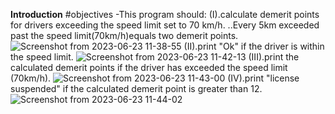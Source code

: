 **Introduction**
#objectives
-This program should:
(I).calculate demerit points for drivers exceeding the speed limit set to 70 km/h.
..Every 5km exceeded past the speed limit(70km/h)equals two demerit points.
![Screenshot from 2023-06-23 11-38-55](https://github.com/Daveinnit4l/CODE_CHALLENGE/assets/125547881/252d3edc-5d96-41a8-81fe-3c6de3aac034)
(II).print "Ok" if the driver is within the speed limit.
![Screenshot from 2023-06-23 11-42-13](https://github.com/Daveinnit4l/CODE_CHALLENGE/assets/125547881/f6092b60-1366-4648-9511-9380df8bd697)
(III).print the calculated demerit points if the driver has exceeded the speed limit (70km/h).
![Screenshot from 2023-06-23 11-43-00](https://github.com/Daveinnit4l/CODE_CHALLENGE/assets/125547881/5211a830-a52a-4cd9-be7e-5a67539c2197)
(IV).print "license suspended" if the calculated demerit point is greater than 12.
![Screenshot from 2023-06-23 11-44-02](https://github.com/Daveinnit4l/CODE_CHALLENGE/assets/125547881/71c92ce9-2810-43fe-96bf-858abeee00f8)


